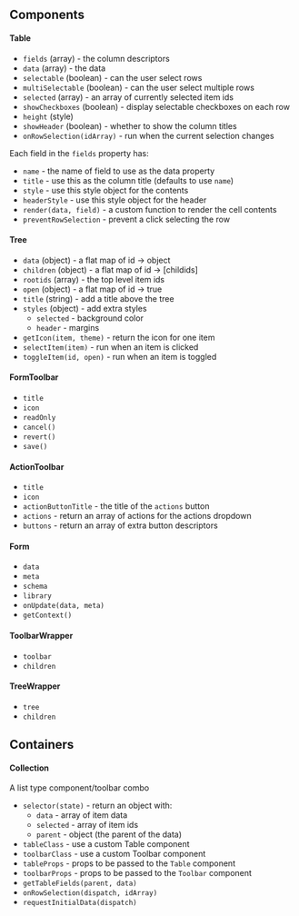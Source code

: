 ## Components

#### Table

 * `fields` (array) - the column descriptors
 * `data` (array) - the data
 * `selectable` (boolean) - can the user select rows
 * `multiSelectable` (boolean) - can the user select multiple rows
 * `selected` (array) - an array of currently selected item ids
 * `showCheckboxes` (boolean) - display selectable checkboxes on each row
 * `height` (style)
 * `showHeader` (boolean) - whether to show the column titles
 * `onRowSelection(idArray)` - run when the current selection changes

Each field in the `fields` property has:

 * `name` - the name of field to use as the data property
 * `title` - use this as the column title (defaults to use `name`)
 * `style` - use this style object for the contents
 * `headerStyle` - use this style object for the header
 * `render(data, field)` - a custom function to render the cell contents
 * `preventRowSelection` - prevent a click selecting the row

#### Tree

 * `data` (object) - a flat map of id -> object
 * `children` (object) - a flat map of id -> [childids]
 * `rootids` (array) - the top level item ids
 * `open` (object) - a flat map of id -> true
 * `title` (string) - add a title above the tree
 * `styles` (object) - add extra styles
   * `selected` - background color
   * `header` - margins
 * `getIcon(item, theme)` - return the icon for one item
 * `selectItem(item)` - run when an item is clicked
 * `toggleItem(id, open)` - run when an item is toggled

#### FormToolbar

 * `title`
 * `icon`
 * `readOnly`
 * `cancel()`
 * `revert()`
 * `save()`

#### ActionToolbar

 * `title`
 * `icon`
 * `actionButtonTitle` - the title of the `actions` button
 * `actions` - return an array of actions for the actions dropdown
 * `buttons` - return an array of extra button descriptors

#### Form

 * `data`
 * `meta`
 * `schema`
 * `library`
 * `onUpdate(data, meta)`
 * `getContext()`

#### ToolbarWrapper

 * `toolbar`
 * `children`

#### TreeWrapper

 * `tree`
 * `children`

## Containers

#### Collection

A list type component/toolbar combo

 * `selector(state)` - return an object with:
   * `data` - array of item data
   * `selected` - array of item ids
   * `parent` - object (the parent of the data)
 * `tableClass` - use a custom Table component
 * `toolbarClass` - use a custom Toolbar component
 * `tableProps` - props to be passed to the `Table` component
 * `toolbarProps` - props to be passed to the `Toolbar` component
 * `getTableFields(parent, data)`
 * `onRowSelection(dispatch, idArray)`
 * `requestInitialData(dispatch)`